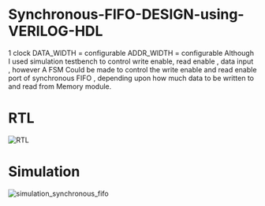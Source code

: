 # Synchronous-FIFO-DESIGN-using-VERILOG-HDL
 1 clock 
 DATA_WIDTH = configurable
 ADDR_WIDTH = configurable
 Although I used simulation testbench to control write enable, read enable , data input , however A FSM Could be made to control the write enable and read enable 
 port of synchronous FIFO , depending upon how much data to be written to and read from Memory module.
 
# RTL
![RTL](https://user-images.githubusercontent.com/98607828/208850043-728725dd-67e5-497b-8848-dc7b70132cb7.jpg)
# Simulation
![simulation_synchronous_fifo](https://user-images.githubusercontent.com/98607828/208850086-03296f61-a315-4a97-b291-ed66ac194168.jpg)
